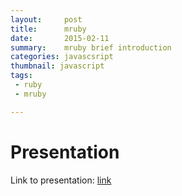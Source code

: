 ```yaml
---
layout:     post
title:      mruby
date:       2015-02-11
summary:    mruby brief introduction
categories: javascsript
thumbnail: javascript
tags:
 - ruby
 - mruby

---
```


# Presentation
Link to presentation: [link](http://slides.com/michalkozminski/mruby)